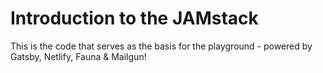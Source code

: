 # Introduction to the JAMstack

This is the code that serves as the basis for the playground - powered by Gatsby, Netlify, Fauna & Mailgun!
